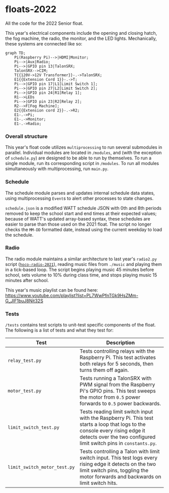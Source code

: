 # floats-2022
All the code for the 2022 Senior float. 

This year's electrical components include the opening and closing hatch, the fog machine, the radio, the monitor, and the 
LED lights. Mechanically, these systems are connected like so:
```mermaid
graph TD;
    Pi(Raspberry Pi)-->|HDMI|Monitor;
    Pi-->|Aux|Radio;
    Pi-->|GPIO pin 13|TalonSRX;
    TalonSRX-->CIM;
    T{{120V->12V Transformer}}-.->TalonSRX;
    E1{{Extension Cord 1}}-.->T;
    Pi-->|GPIO pin 17|L1[Limit Switch 1];
    Pi-->|GPIO pin 27|L2[Limit Switch 2];
    Pi-->|GPIO pin 24|R1[Relay 1];
    R1-->LEDs
    Pi-->|GPIO pin 23|R2[Relay 2];
    R2-->F[Fog Machine];
    E2{{Extension cord 2}}-.->R2;
    E1-.->Pi;
    E1-.->Monitor;
    E1-.->Radio;
```

### Overall structure
This year's float code utilizes `multiprocessing` to run several submodules in parallel. Individual modules are located in `/modules`,
and (with the exception of `schedule.py`) are designed to be able to run by themselves. To run a single module, run its
corresponding script in `/modules`. To run all modules simultaneously with multiprocessing, run `main.py`.

### Schedule
The schedule module parses and updates internal schedule data states, using multiprocessing `Event`s to alert other
processes to state changes.

`schedule.json` is a modified WATT schedule JSON with 0th and 8th periods removed to keep the school start and end times 
at their expected values; because of WATT's updated array-based syntax, these schedules are easier to parse than those 
used on the 2021 float. The script no longer checks the `MM-DD` formatted date, instead using the current weekday to load 
the schedule.

### Radio
The radio module maintains a similar architecture to last year's `radio2.py` script ([`hoco-radio-2021`](https://github.com/ky28059/hoco-radio-2021)),
reading music files from `./music` and playing them in a tick-based loop. The script begins playing music 45 minutes 
before school, sets volume to 10% during class time, and stops playing music 15 minutes after school.

This year's music playlist can be found here: https://www.youtube.com/playlist?list=PL7WwPfnTGk9HsZMm-G_JlF1buJ8Nit32S

<!-- ### Hatch -->

### Tests
`/tests` contains test scripts to unit-test specific components of the float. The following is a list of tests and what
they test for:

| Test                         | Description                                                                                                                                                                                        |
|------------------------------|----------------------------------------------------------------------------------------------------------------------------------------------------------------------------------------------------|
| `relay_test.py`              | Tests controlling relays with the Raspberry Pi. This test activates both relays for 5 seconds, then turns them off again. <!-- wording -->                                                         |
| `motor_test.py`              | Tests running a TalonSRX with PWM signal from the Raspberry Pi's GPIO pins. This test sweeps the motor from `0.5` power forwards to `0.5` power backwards.                                         |
| `limit_switch_test.py`       | Tests reading limit switch input with the Raspberry Pi. This test starts a loop that logs to the console every rising edge it detects over the two configured limit switch pins in `constants.py`. |
| `limit_switch_motor_test.py` | Tests controlling a Talon with limit switch input. This test logs every rising edge it detects on the two limit switch pins, toggling the motor forwards and backwards on limit switch hits.       |
